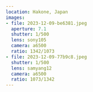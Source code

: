 ```yaml
---
location: Hakone, Japan
images:
- file: 2023-12-09-be6381.jpeg
  aperture: 7.1
  shutter: 1/500
  lens: sony105
  camera: a6500
  ratio: 1342/1073
- file: 2023-12-09-77b9c8.jpeg
  shutter: 1/500
  lens: samyang12
  camera: a6500
  ratio: 1073/1342
---
```

